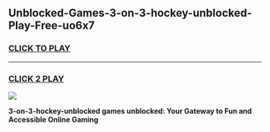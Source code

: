 
## Unblocked-Games-3-on-3-hockey-unblocked-Play-Free-uo6x7
<h3>
<a href="https://premium76.site?title=3-on-3-hockey-unblocked&ref=18A1">CLICK TO PLAY</a></h3>
<hr>

<h3>
<a href="https://premium76.site?title=3-on-3-hockey-unblocked&ref=18A1">CLICK 2 PLAY</a>
  
</h3>

<a href="https://premium76.site?title=3-on-3-hockey-unblocked&ref=18A1"><img src="https://clearcache.store/games.png"></a>


**3-on-3-hockey-unblocked games unblocked: Your Gateway to Fun and Accessible Online Gaming**
